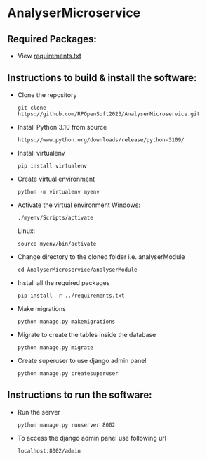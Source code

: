 ﻿# AnalyserMicroservice
## Required Packages:
- View [requirements.txt](https://github.com/RPOpenSoft2023/AnalyserMicroservice/blob/main/requirements.txt)

## Instructions to build & install the software:
- Clone the repository

  ```
  git clone https://github.com/RPOpenSoft2023/AnalyserMicroservice.git
  ```
- Install Python 3.10 from source

  ```
  https://www.python.org/downloads/release/python-3109/
  ```
- Install virtualenv

  ```
  pip install virtualenv
  ```
- Create virtual environment

  ```
  python -m virtualenv myenv
  ```
- Activate the virtual environment
  Windows:
  
  ```
  ./myenv/Scripts/activate
  ```
  Linux:
  
  ```
  source myenv/bin/activate
  ```
- Change directory to the cloned folder i.e. analyserModule

  ```
  cd AnalyserMicroservice/analyserModule
  ```
- Install all the required packages

  ```
  pip install -r ../requirements.txt
  ```
- Make migrations

  ```
  python manage.py makemigrations
  ```
- Migrate to create the tables inside the database

  ```
  python manage.py migrate
  ```
- Create superuser to use django admin panel

  ```
  python manage.py createsuperuser
  ```
  
## Instructions to run the software:
- Run the server

  ```
  python manage.py runserver 8002
  ```
- To access the django admin panel use following url

  ```
  localhost:8002/admin
  ```
